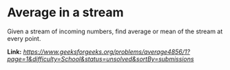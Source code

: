 # Average in a stream
Given a stream of incoming numbers, find average or mean of the stream at every point.  
  
**Link:** _https://www.geeksforgeeks.org/problems/average4856/1?page=1&difficulty=School&status=unsolved&sortBy=submissions_
